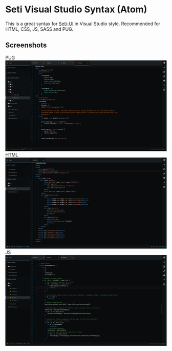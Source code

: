 # Seti Visual Studio Syntax (Atom)

This is a great syntax for [Seti-UI](https://atom.io/themes/seti-ui) in Visual Studio style.
Recommended for HTML, CSS, JS, SASS and PUG.

Screenshots
-------------
PUG
![Screenshot](https://raw.githubusercontent.com/Coder911th/seti-vs-syntax/master/screenshots/pug.png "PUG screenshot")
HTML
![Screenshot](https://raw.githubusercontent.com/Coder911th/seti-vs-syntax/master/screenshots/html.png "HTML screenshot")
JS
![Screenshot](https://raw.githubusercontent.com/Coder911th/seti-vs-syntax/master/screenshots/js.png "JS screenshot")
